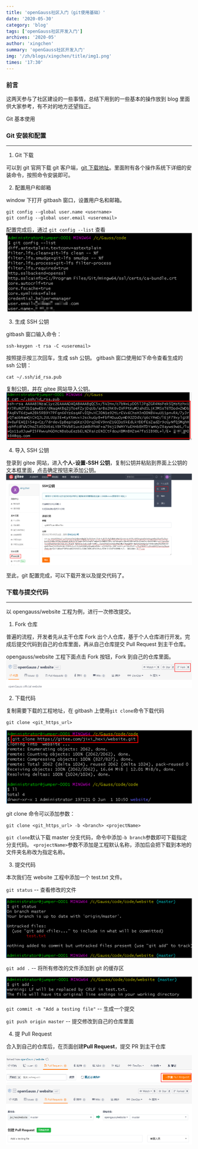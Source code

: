 ```yaml
---
title: 'openGauss社区入门（git使用基础）'
date: '2020-05-30'
category: 'blog'
tags: ['openGauss社区开发入门']
archives: '2020-05'
author: 'xingchen'
summary: 'openGauss社区开发入门'
img: '/zh/blogs/xingchen/title/img1.png'
times: '17:30'
---
```


### 前言

这两天参与了社区建设的一些事情，总结下用到的一些基本的操作放到 blog 里面供大家参考，有不对的地方还望指正。

Git 基本使用

### Git 安装和配置

---

1. Git 下载

可以到 git 官网下载 git 客户端，[git 下载地址](https://git-scm.com/downloads)。里面附有各个操作系统下详细的安装命令，按照命令安装即可。

2. 配置用户和邮箱

window 下打开 gitbash 窗口，设置用户名和邮箱。

```
git config --global user.name <username>
git config --global user.email <useremail>
```

配置完成后，通过 `git config --list` 查看
<img src='./images/configlist.png'>

3. 生成 SSH 公钥

gitbash 窗口输入命令：

```
ssh-keygen -t rsa -C <useremail>
```

按照提示按三次回车，生成 ssh 公钥。
gitbash 窗口使用如下命令查看生成的 ssh 公钥：

```
cat ~/.ssh/id_rsa.pub
```

复制公钥，并在 gitee 网站导入公钥。
<img src='./images/catssh.png'>

4. 导入 SSH 公钥

登录到 gitee 网站，进入**个人-设置-SSH 公钥**，复制公钥并粘贴到界面上公钥的文本框里面，点击确定按钮来添加公钥。
<img src='./images/sshkey.png'>

至此，git 配置完成，可以下载开发以及提交代码了。

### 下载与提交代码

---

以 opengauss/website 工程为例，进行一次修改提交。

1. Fork 仓库

普遍的流程，开发者先从主干仓库 Fork 出个人仓库，基于个人仓库进行开发。完成后提交代码到自己的仓库里面，再从自己仓库提交 Pull Request 到主干仓库。

opengauss/website 工程下面点击 Fork 按钮，Fork 到自己的仓库里面。
<img src='./images/fork.png'>

2. 下载代码

复制需要下载的工程地址，在 gitbash 上使用`git clone`命令下载代码

```
git clone <git_https_url>
```

<img src='./images/gitclone.png'>

git clone 命令可以添加参数：

```
git clone <git_https_url> -b <branch> <projectName>
```

`git clone`默认下载 master 分支代码，命令中添加`-b branch`参数即可下载指定分支代码。
`<projectName>`参数不添加是工程默认名称，添加后会把下载到本地的文件夹名称改为指定名称。

3. 提交代码

本次我们在 website 工程中添加一个 test.txt 文件。

`git status` -- 查看修改的文件

<img src='./images/gitstatus.png'>

`git add .` -- 将所有修改的文件添加到 git 的缓存区

<img src='./images/gitadd.png'>

`git commit -m "Add a testing file"` -- 生成一个提交

`git push origin master` -- 提交修改到自己的仓库里面

4. 提 Pull Request

合入到自己的仓库后，在页面创建**Pull Request**，提交 PR 到主干仓库

<img src='./images/pr1.png'>
<img src='./images/pr2.png'>
